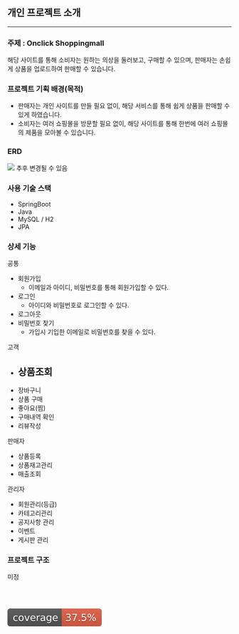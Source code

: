 ## 개인 프로젝트 소개

---
### 주제 : Onclick Shoppingmall
해당 사이트를 통해 소비자는 원하는 의상을 둘러보고, 구매할 수 있으며, 
판매자는 손쉽게 상품을 업로드하여 판매할 수 있습니다.

### 프로젝트 기획 배경(목적)
- 판매자는 개인 사이트를 만들 필요 없이, 해당 서비스를 통해 쉽게 상품을 판매할 수 있게 하였습니다.
- 소비자는 여러 쇼핑몰을 방문할 필요 없이, 해당 사이트를 통해 한번에 여러 쇼핑몰의 제품을 모아볼 수 있습니다.

### ERD
<img src="D:\repository\project\oneclick-shoppingmall\src\main\resources\static\images\ERD.PNG">
추후 변경될 수 있음

### 사용 기술 스택
- SpringBoot
- Java
- MySQL / H2
- JPA

### 상세 기능
공통
- 회원가입
    - 이메일과 아이디, 비밀번호를 통해 회원가입할 수 있다.
- 로그인
    - 아이디와 비밀번호로 로그인할 수 있다.
- 로그아웃
- 비밀번호 찾기
    - 가입시 기입한 이메일로 비밀번호를 찾을 수 있다.

고객
- 상품조회
  - 
- 장바구니
- 상품 구매
- 좋아요(찜)
- 구매내역 확인
- 리뷰작성

판매자
- 상품등록
- 상품재고관리
- 매출조회

관리자
- 회원관리(등급)
- 카테고리관리
- 공지사항 관리
- 이벤트
- 게시판 관리

### 프로젝트 구조
미정

<br><br>


![test coverage](.github/badges/jacoco.svg)